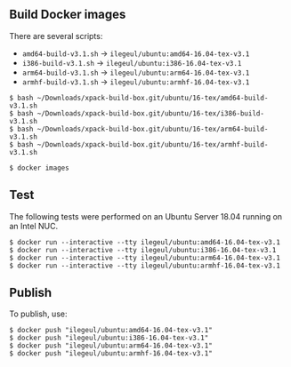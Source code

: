 
## Build Docker images

There are several scripts:

- `amd64-build-v3.1.sh` -> `ilegeul/ubuntu:amd64-16.04-tex-v3.1`
- `i386-build-v3.1.sh` -> `ilegeul/ubuntu:i386-16.04-tex-v3.1`
- `arm64-build-v3.1.sh` -> `ilegeul/ubuntu:arm64-16.04-tex-v3.1`
- `armhf-build-v3.1.sh` -> `ilegeul/ubuntu:armhf-16.04-tex-v3.1`

```console
$ bash ~/Downloads/xpack-build-box.git/ubuntu/16-tex/amd64-build-v3.1.sh
$ bash ~/Downloads/xpack-build-box.git/ubuntu/16-tex/i386-build-v3.1.sh
$ bash ~/Downloads/xpack-build-box.git/ubuntu/16-tex/arm64-build-v3.1.sh
$ bash ~/Downloads/xpack-build-box.git/ubuntu/16-tex/armhf-build-v3.1.sh

$ docker images
```

## Test

The following tests were performed on an Ubuntu Server
18.04 running on an Intel NUC.

```console
$ docker run --interactive --tty ilegeul/ubuntu:amd64-16.04-tex-v3.1
$ docker run --interactive --tty ilegeul/ubuntu:i386-16.04-tex-v3.1
$ docker run --interactive --tty ilegeul/ubuntu:arm64-16.04-tex-v3.1
$ docker run --interactive --tty ilegeul/ubuntu:armhf-16.04-tex-v3.1
```

## Publish

To publish, use:

```console
$ docker push "ilegeul/ubuntu:amd64-16.04-tex-v3.1"
$ docker push "ilegeul/ubuntu:i386-16.04-tex-v3.1"
$ docker push "ilegeul/ubuntu:arm64-16.04-tex-v3.1"
$ docker push "ilegeul/ubuntu:armhf-16.04-tex-v3.1"
```
